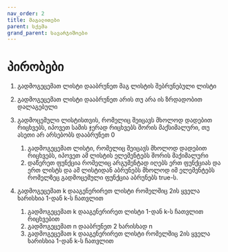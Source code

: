 ```yaml
---
nav_order: 2
title: მაგალითები
parent: სქემა
grand_parent: სავარჯიშოები
---
```


# პირობები

1. გადმოგეცემათ ლისტი დააბრუნეთ მაგ ლისტის შებრუნებული ლისტი

2. გადმოგეცემათ ლისტი დააბრუნეთ არის თუ არა ის ზრდადობით დალაგებული

3. გადმოცემული ლისტისთვის, რომელიც შეიცავს მხოლოდ დადებით რიცხვებს, იპოვეთ სამის ჯერად რიცხვებს შორის მაქსიმალური, თუ ასეთი არ არსებობს დააბრუნეთ 0

   1. გადმოგეცემათ ლისტი, რომელიც შეიცავს მხოლოდ დადებით რიცხვებს, იპოვეთ ამ ლისტის ელემენტებს შორის მაქიმალური
   2. დაწერეთ ფუნქცია რომელიც არგუმენტად იღებს ერთ ფუნქციას და ერთ ლისტს და ამ ლისტიდან აბრუნებს მხოლოდ იმ ელემენტებს რომელზეც გადმოცემული ფუნქცია აბრუნებს true-ს.

4. გადმოგეცემათ k დააგენერირეთ ლისტი რომელშიც 2ის ყველა ხარისხია 1-დან k-ს ჩათვლით
   1. გადმოგეცემათ k დააგენერირეთ ლისტი 1-დან k-ს ჩათვლით რიცხვებით
   2. გადმოგეცემათ n დააბრუნეთ 2 ხარისხად n
   3. გადმოგეცემათ k დააგენერირეთ ლისტი რომელშიც 2ის ყველა ხარისხია 1-დან k-ს ჩათვლით
